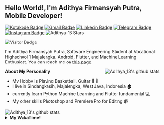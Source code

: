 
## Hello World!, I'm Adithya Firmansyah Putra, Mobile Developer!

[![Kotakode Badge](https://img.shields.io/badge/-Kotakode-green?style=plastic&logo=Kotakode&link=https://kotakode.com/users/527/adithya-13)](https://kotakode.com/users/527/adithya-13)
[![Gmail Badge](https://img.shields.io/badge/-Gmail-white?style=plastic&logo=Gmail&link=mailto:aditputrafirmansyah@gmail.com)](mailto:aditputrafirmansyah@gmail.com)
[![Linkedin Badge](https://img.shields.io/badge/-LinkedIn-blue?style=plastic&logo=Linkedin&link=https://www.linkedin.com/in/aditputrafirmansyah/)](https://www.linkedin.com/in/aditputrafirmansyah/) 
[![Telegram Badge](https://img.shields.io/badge/-Telegram-blue?style=plastic&logo=telegram&link=https://t.me/Adithya_13)](https://t.me/Adithya_13) 
[![Instagram Badge](https://img.shields.io/badge/-Instagram-white?style=plastic&logo=instagram&link=https://www.instagram.com/adithya_firmansyahputra/)](https://www.instagram.com/adithya_firmansyahputra/)
![Adithya-13 Stars](https://img.shields.io/github/stars/Adithya-13?affiliations=OWNER&style=social)

![Visitor Badge](https://visitor-badge.laobi.icu/badge?page_id=Adithya-13.Adithya-13)

I'm Adithya Firmansyah Putra, Software Engineering Student at Vocational Highschool 1 Majalengka. Android, Flutter, and Machine Learning Enthusiast. You can reach me on [this page](https://msha.ke/adithya_13/)

<img align="right" alt="Adithya_13's github stats" src="https://github-readme-stats.vercel.app/api/top-langs/?username=Adithya-13&theme=radical&show_icons=true&hide_border=true&line_height=24"/>

**About My Personality**

- My Hobby is Playing Basketball, Guitar :basketball: :guitar: 
- I live in Sindangkasih, Majalengka, West Java, Indonesia :house:
- currently learn Python Machine Learning and Flutter fundamental :computer:
- My other skills Photoshop and Premiere Pro for Editing :video_camera:

<img alt="Adithya_13's github stats" src="https://github-readme-stats.vercel.app/api?username=Adithya-13&count_private=true&show_icons=true&hide_border=true&include_all_commits=true&line_height=24&theme=radical"/>

<details>
  <summary><b>My WakaTime!</b></summary>
  <br>
  
  <!--START_SECTION:waka-->
![Lines of code](https://img.shields.io/badge/From%20Hello%20World%20I%27ve%20Written-301164%20lines%20of%20code-blue)

**I'm a Night 🦉** 

```text
🌞 Morning    88 commits     ███░░░░░░░░░░░░░░░░░░░░░░   15.44% 
🌆 Daytime    115 commits    █████░░░░░░░░░░░░░░░░░░░░   20.18% 
🌃 Evening    161 commits    ███████░░░░░░░░░░░░░░░░░░   28.25% 
🌙 Night      206 commits    █████████░░░░░░░░░░░░░░░░   36.14%

```
📅 **I'm Most Productive on Sunday** 

```text
Monday       82 commits     ███░░░░░░░░░░░░░░░░░░░░░░   14.39% 
Tuesday      50 commits     ██░░░░░░░░░░░░░░░░░░░░░░░   8.77% 
Wednesday    44 commits     ██░░░░░░░░░░░░░░░░░░░░░░░   7.72% 
Thursday     75 commits     ███░░░░░░░░░░░░░░░░░░░░░░   13.16% 
Friday       85 commits     ███░░░░░░░░░░░░░░░░░░░░░░   14.91% 
Saturday     90 commits     ████░░░░░░░░░░░░░░░░░░░░░   15.79% 
Sunday       144 commits    ██████░░░░░░░░░░░░░░░░░░░   25.26%

```


📊 **This Week I Spent My Time On** 

```text
⌚︎ Time Zone: Asia/Bangkok

💬 Programming Languages: 
Dart                     10 hrs 58 mins      ██████████████████░░░░░░░   73.87% 
XML                      41 mins             █░░░░░░░░░░░░░░░░░░░░░░░░   4.62% 
Groovy                   38 mins             █░░░░░░░░░░░░░░░░░░░░░░░░   4.34% 
Properties               37 mins             █░░░░░░░░░░░░░░░░░░░░░░░░   4.25% 
PHP                      37 mins             █░░░░░░░░░░░░░░░░░░░░░░░░   4.23%

🔥 Editors: 
Android Studio           14 hrs 7 mins       ███████████████████████░░   95.07% 
VS Code                  43 mins             █░░░░░░░░░░░░░░░░░░░░░░░░   4.93%

💻 Operating System: 
Mac                      14 hrs 7 mins       ███████████████████████░░   95.07% 
Windows                  43 mins             █░░░░░░░░░░░░░░░░░░░░░░░░   4.93%

```

**I Mostly Code in Kotlin** 

```text
Kotlin                   19 repos            ██████████████░░░░░░░░░░░   57.58% 
Dart                     10 repos            ███████░░░░░░░░░░░░░░░░░░   30.3% 
Jupyter Notebook         2 repos             █░░░░░░░░░░░░░░░░░░░░░░░░   6.06% 
CSS                      1 repo              ░░░░░░░░░░░░░░░░░░░░░░░░░   3.03% 
HTML                     1 repo              ░░░░░░░░░░░░░░░░░░░░░░░░░   3.03%

```



 Last Updated on 21/09/2021
<!--END_SECTION:waka-->
</details>
